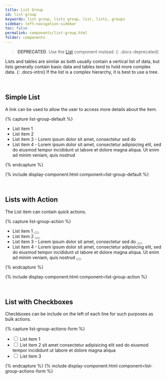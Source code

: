 ```yaml
---
title: List Group
id: list-group
keywords: list group, lists group, list, lists, groups
sidebar: left-navigation-sidebar
toc: false
permalink: components/list-group.html
folder: components
---
```


> **DEPRECATED**. Use the [List](list.html) component instead.
{: .docs-deprecated}

Lists and tables are similar as both usually contain a vertical list of data, but lists generally contain basic data and tables tend to hold more complex data.
{: .docs-intro}
If the list is a complex hierarchy, it is best to use a tree.

<br>

## Simple List

A link can be used to allow the user to access more details about the item.

{% capture list-group-default %}
<ul class="fd-list-group">
    <li class="fd-list-group__item">
        List item 1
    </li>
    <li class="fd-list-group__item">
        List item 2
    </li>
    <li class="fd-list-group__item">
        List item 3 - Lorem ipsum dolor sit amet, consectetur sed do
    </li>
    <li class="fd-list-group__item">
        List item 4 - Lorem ipsum dolor sit amet, consectetur adipisicing elit, sed do eiusmod tempor incididunt ut labore et dolore magna aliqua. Ut enim ad minim veniam, quis nostrud
    </li>
</ul>
{% endcapture %}

{% include display-component.html component=list-group-default %}

<br>

## Lists with Action

The List item can contain quick actions.

{% capture list-group-action %}
<ul class="fd-list-group">
    <li class="fd-list-group__item">
        List item 1
        <span class="fd-list-group__action">
            <button class="fd-button  fd-button--light sap-icon--edit" aria-label="Edit"></button>
        </span>
    </li>
    <li class="fd-list-group__item">
        List item 2
        <span class="fd-list-group__action">
            <button class="fd-button  fd-button--light sap-icon--edit" aria-label="Edit"></button>
        </span>
    </li>
    <li class="fd-list-group__item">
        List item 3 - Lorem ipsum dolor sit amet, consectetur sed do
        <span class="fd-list-group__action">
            <button class="fd-button  fd-button--light sap-icon--edit" aria-label="Edit"></button>
        </span>
    </li>
    <li class="fd-list-group__item">
        List item 4 - Lorem ipsum dolor sit amet, consectetur adipisicing elit, sed do eiusmod tempor incididunt ut labore et dolore magna aliqua. Ut enim ad minim veniam, quis nostrud
        <span class="fd-list-group__action">
            <button class="fd-button  fd-button--light sap-icon--edit" aria-label="Edit"></button>
        </span>
    </li>
</ul>
{% endcapture %}

{% include display-component.html component=list-group-action %}

<br>


## List with Checkboxes

Checkboxes can be include on the left of each line for such purposes as bulk actions.

{% capture list-group-actions-form %}
<ul class="fd-list-group">
    <li class="fd-list-group__item">
        <label class="fd-form-label" for="121Sd939">
            <input type="checkbox" class="fd-checkbox" id="121Sd939">
            List item 1
        </label>
    </li>
    <li class="fd-list-group__item">
        <label class="fd-form-label" for="CndSd399">
            <input type="checkbox" class="fd-checkbox" id="CndSd399">
            List item 2 sit amet consectetur adipisicing elit sed do eiusmod tempor incididunt ut labore et dolore magna aliqua
        </label>
    </li>
    <li class="fd-list-group__item">
        <label class="fd-form-label" for="S8jyH416">
            <input type="checkbox" class="fd-checkbox" id="S8jyH416">
            List item 3
        </label>
    </li>
</ul>
{% endcapture %}
{% include display-component.html component=list-group-actions-form %}
